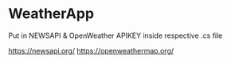 # WeatherApp

Put in NEWSAPI & OpenWeather APIKEY inside respective .cs file

https://newsapi.org/
https://openweathermap.org/
